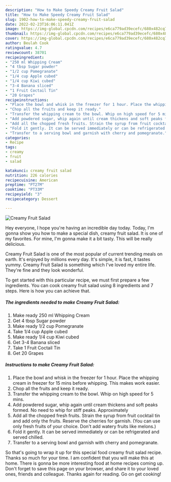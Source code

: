 ```yaml
---
description: "How to Make Speedy Creamy Fruit Salad"
title: "How to Make Speedy Creamy Fruit Salad"
slug: 1902-how-to-make-speedy-creamy-fruit-salad
date: 2022-02-23T16:06:11.041Z
image: https://img-global.cpcdn.com/recipes/e6ca779ad39ecefc/680x482cq70/creamy-fruit-salad-recipe-main-photo.jpg
thumbnail: https://img-global.cpcdn.com/recipes/e6ca779ad39ecefc/680x482cq70/creamy-fruit-salad-recipe-main-photo.jpg
cover: https://img-global.cpcdn.com/recipes/e6ca779ad39ecefc/680x482cq70/creamy-fruit-salad-recipe-main-photo.jpg
author: Beulah Cook
ratingvalue: 4.7
reviewcount: 38701
recipeingredient:
- "250 ml Whipping Cream"
- "4 tbsp Sugar powder"
- "1/2 cup Pomegranate"
- "1/4 cup Apple cubed"
- "1/4 cup Kiwi cubed"
- "3-4 Banana sliced"
- "1 Fruit Coctail Tin"
- "20 Grapes"
recipeinstructions:
- "Place the bowl and whisk in the freezer for 1 hour. Place the whipping cream in freezer for 15 mins before whipping. This makes work easier."
- "Chop all the fruits and keep it ready."
- "Transfer the whipping cream to the bowl. Whip on high speed for 5 mins."
- "Add powdered sugar, whip again until cream thickens and soft peaks formed. No need to whip for stiff peaks. Approximately"
- "Add all the chopped fresh fruits. Strain the syrup from fruit cocktail tin and add only the fruits. Reserve the cherries for garnish. (You can use only fresh fruits of your choice. Don&#39;t add watery fruits like melons.)"
- "Fold it gently. It can be served immediately or can be refrigerated and served chilled."
- "Transfer to a serving bowl and garnish with cherry and pomegranate."
categories:
- Recipe
tags:
- creamy
- fruit
- salad

katakunci: creamy fruit salad 
nutrition: 226 calories
recipecuisine: American
preptime: "PT27M"
cooktime: "PT33M"
recipeyield: "3"
recipecategory: Dessert

---
```



![Creamy Fruit Salad](https://img-global.cpcdn.com/recipes/e6ca779ad39ecefc/680x482cq70/creamy-fruit-salad-recipe-main-photo.jpg)

Hey everyone, I hope you're having an incredible day today. Today, I'm gonna show you how to make a special dish, creamy fruit salad. It is one of my favorites. For mine, I'm gonna make it a bit tasty. This will be really delicious.

Creamy Fruit Salad is one of the most popular of current trending meals on earth. It's enjoyed by millions every day. It's simple, it is fast, it tastes yummy. Creamy Fruit Salad is something which I've loved my entire life. They're fine and they look wonderful.




To get started with this particular recipe, we must first prepare a few ingredients. You can cook creamy fruit salad using 8 ingredients and 7 steps. Here is how you can achieve that.

<!--inarticleads1-->

##### The ingredients needed to make Creamy Fruit Salad:

1. Make ready 250 ml Whipping Cream
1. Get 4 tbsp Sugar powder
1. Make ready 1/2 cup Pomegranate
1. Take 1/4 cup Apple cubed
1. Make ready 1/4 cup Kiwi cubed
1. Get 3-4 Banana sliced
1. Take 1 Fruit Coctail Tin
1. Get 20 Grapes




<!--inarticleads2-->

##### Instructions to make Creamy Fruit Salad:

1. Place the bowl and whisk in the freezer for 1 hour. Place the whipping cream in freezer for 15 mins before whipping. This makes work easier.
1. Chop all the fruits and keep it ready.
1. Transfer the whipping cream to the bowl. Whip on high speed for 5 mins.
1. Add powdered sugar, whip again until cream thickens and soft peaks formed. No need to whip for stiff peaks. Approximately
1. Add all the chopped fresh fruits. Strain the syrup from fruit cocktail tin and add only the fruits. Reserve the cherries for garnish. (You can use only fresh fruits of your choice. Don&#39;t add watery fruits like melons.)
1. Fold it gently. It can be served immediately or can be refrigerated and served chilled.
1. Transfer to a serving bowl and garnish with cherry and pomegranate.




So that's going to wrap it up for this special food creamy fruit salad recipe. Thanks so much for your time. I am confident that you will make this at home. There is gonna be more interesting food at home recipes coming up. Don't forget to save this page on your browser, and share it to your loved ones, friends and colleague. Thanks again for reading. Go on get cooking!
